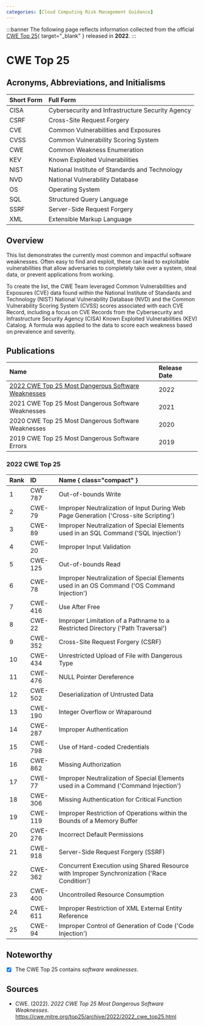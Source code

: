 ```yaml
---
categories: [Cloud Computing Risk Management Guidance]
---
```


:::banner
The following page reflects information collected from the official [CWE Top 25](https://cwe.mitre.org/top25/archive/2022/2022_cwe_top25.html){ target="_blank" } released in **2022**.
:::

# CWE Top 25

## Acronyms, Abbreviations, and Initialisms

Short Form | Full Form
:--- | :---
CISA | Cybersecurity and Infrastructure Security Agency
CSRF | Cross-Site Request Forgery
CVE | Common Vulnerabilities and Exposures
CVSS | Common Vulnerability Scoring System
CWE | Common Weakness Enumeration
KEV | Known Exploited Vulnerabilities
NIST | National Institute of Standards and Technology
NVD | National Vulnerability Database
OS | Operating System
SQL | Structured Query Language
SSRF | Server-Side Request Forgery
XML | Extensible Markup Language

## Overview

This list demonstrates the currently most common and impactful software weaknesses. Often easy to find and exploit, these can lead to exploitable vulnerabilities that allow adversaries to completely take over a system, steal data, or prevent applications from working.

To create the list, the CWE Team leveraged Common Vulnerabilities and Exposures (CVE) data found within the National Institute of Standards and Technology (NIST) National Vulnerability Database (NVD) and the Common Vulnerability Scoring System (CVSS) scores associated with each CVE Record, including a focus on CVE Records from the Cybersecurity and Infrastructure Security Agency (CISA) Known Exploited Vulnerabilities (KEV) Catalog. A formula was applied to the data to score each weakness based on prevalence and severity.

## Publications

Name | Release Date
:--- | :---
[2022 CWE Top 25 Most Dangerous Software Weaknesses](#2022-cwe-top-25) | 2022
2021 CWE Top 25 Most Dangerous Software Weaknesses | 2021
2020 CWE Top 25 Most Dangerous Software Weaknesses | 2020
2019 CWE Top 25 Most Dangerous Software Errors | 2019

### 2022 CWE Top 25

Rank | ID | Name { class="compact" }
:--- | :--- | :---
1 | CWE-787 | Out-of-bounds Write
2 | CWE-79 | 	Improper Neutralization of Input During Web Page Generation ('Cross-site Scripting')
3 | CWE-89 | Improper Neutralization of Special Elements used in an SQL Command ('SQL Injection')
4 | CWE-20 | Improper Input Validation
5 | CWE-125 | Out-of-bounds Read
6 | CWE-78 | Improper Neutralization of Special Elements used in an OS Command ('OS Command Injection')
7 | CWE-416 | Use After Free
8 | CWE-22 | Improper Limitation of a Pathname to a Restricted Directory ('Path Traversal')
9 | CWE-352 | Cross-Site Request Forgery (CSRF)
10 | CWE-434 | Unrestricted Upload of File with Dangerous Type
11 | CWE-476 | NULL Pointer Dereference
12 | CWE-502 | Deserialization of Untrusted Data
13 | CWE-190 | Integer Overflow or Wraparound
14 | CWE-287 | Improper Authentication
15 | CWE-798 | Use of Hard-coded Credentials
16 | CWE-862 | Missing Authorization
17 | CWE-77 | Improper Neutralization of Special Elements used in a Command ('Command Injection')
18 | CWE-306 | Missing Authentication for Critical Function
19 | CWE-119 | Improper Restriction of Operations within the Bounds of a Memory Buffer
20 | CWE-276 | Incorrect Default Permissions
21 | CWE-918 | Server-Side Request Forgery (SSRF)
22 | CWE-362 | Concurrent Execution using Shared Resource with Improper Synchronization ('Race Condition')
23 | CWE-400 | Uncontrolled Resource Consumption
24 | CWE-611 | Improper Restriction of XML External Entity Reference
25 | CWE-94 | Improper Control of Generation of Code ('Code Injection')

## Noteworthy

- [x] The CWE Top 25 contains *software weaknesses*.

## Sources

- CWE. (2022). *2022 CWE Top 25 Most Dangerous Software Weaknesses*. https://cwe.mitre.org/top25/archive/2022/2022_cwe_top25.html
